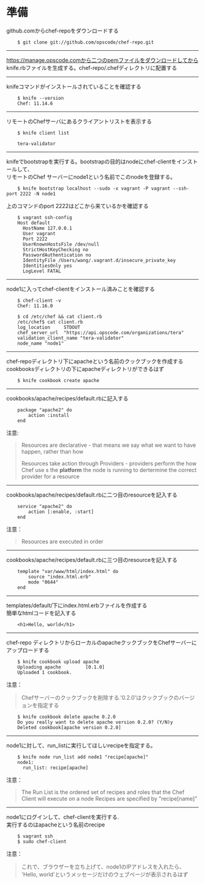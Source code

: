 準備
======

github.comからchef-repoをダウンロードする

        $ git clone git://github.com/opscode/chef-repo.git

----

https://manage.opscode.comから二つのpemファイルをダウンロードしてから  
knife.rbファイルを生成する。chef-repo/.chefディレクトリに配置する  

----

knifeコマンドがインストールされていることを確認する

        $ knife --version
        Chef: 11.14.6

----

リモートのChefサーバにあるクライアントリストを表示する

        $ knife client list

        tera-validator
----

knifeでbootstrapを実行する。bootstrapの目的はnodeにchef-clientをインストールして、  
リモートのChef サーバーにnode1という名前でこのnodeを登録する。  

        $ knife bootstrap localhost --sudo -x vagrant -P vagrant --ssh-port 2222 -N node1

上のコマンドのport 2222はどこから来ているかを確認する

        $ vagrant ssh-config
        Host default
          HostName 127.0.0.1
          User vagrant
          Port 2222
          UserKnownHostsFile /dev/null
          StrictHostKeyChecking no
          PasswordAuthentication no
          IdentityFile /Users/wang/.vagrant.d/insecure_private_key
          IdentitiesOnly yes
          LogLevel FATAL


----

node1に入ってchef-clientをインストール済みことを確認する

        $ chef-client -v
        Chef: 11.16.0
        
        $ cd /etc/chef && cat client.rb
        /etc/chef$ cat client.rb
        log_location     STDOUT
        chef_server_url  "https://api.opscode.com/organizations/tera"
        validation_client_name "tera-validator"
        node_name "node1"

----

chef-repoディレクトリ下にapacheという名前のクックブックを作成する  
cookbooksディレクトリの下にapacheディレクトリができるはず

        $ knife cookbook create apache

----

cookbooks/apache/recipes/default.rbに記入する  

        package "apache2" do
            action :install
        end

注意:  
> Resources are declarative - that means 
> we say what we want to have happen, 
> rather than how
>
> Resources take action through Providers - providers 
> perform the how Chef use s the **platform** the node 
> is running to dertermine the correct provider for a resource

----

 cookbooks/apache/recipes/default.rbに二つ目のresourceを記入する  

        service "apache2" do
            action [:enable, :start]
        end
注意：  
> Resources are executed in order

----

cookbooks/apache/recipes/default.rbに三つ目のresourceを記入する  

        template "var/www/html/index.html" do
            source "index.html.erb"
            mode "0644"
        end

----

templates/default/下にindex.html.erbファイルを作成する  
簡単なhtmlコードを記入する  

        <h1>Hello, world</h1>

----

chef-repo ディレクトリからローカルのapacheクックブックをChefサーバーにアップロードする

        $ knife cookbook upload apache
        Uploading apache         [0.1.0]
        Uploaded 1 cookbook.

注意：  
>Chefサーバーのクックブックを削除する.'0.2.0'はクックブックのバージョンを指定する

        $ knife cookbook delete apache 0.2.0
        Do you really want to delete apache version 0.2.0? (Y/N)y
        Deleted cookbook[apache version 0.2.0]

----

node1に対して、run_listに実行してほしいrecipeを指定する。

        $ knife node run_list add node1 "recipe[apache]"
        node1:
          run_list: recipe[apache]

注意：
> The Run List is the ordered set of recipes and roles that the 
> Chef Client will execute on a node
> Recipes are specified by "recipe[name]"

----

node1にログインして、chef-clientを実行する.  
実行するのはapacheという名前のrecipe

        $ vagrant ssh
        $ sudo chef-client

注意：
> これで、ブラウザーを立ち上げて、node1のIPアドレスを入れたら、
> 'Hello, world'というメッセージだけのウェブページが表示されるはず

